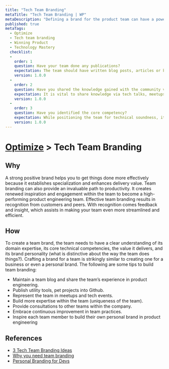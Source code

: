 ```yaml
---
title: "Tech Team Branding"
metaTitle: "Tech Team Branding | WP"
metaDescription: "Defining a brand for the product team can have a powerful impact on the team's alignment, effectiveness, and engagement with each other and the rest of the organization."
published: true
metaTags:
  - Optimize
  - Tech team branding
  - Winning Product
  - Technology Mastery
  checklist: 
  -
    order: 1
    question: Have your team done any publications?
    expectation: The team should have written blog posts, articles or knowledge sharing videos on unique finding that they have done. The knowledge shared could be either technical or on unique challenges exists in the product domain. These should have been well received by the readers.
    version: 1.0.0
  -
    order: 2
    question: Have you shared the knowledge gained with the community via more hand on approaches as well?
    expectation: It is vital to share knowledge via tech talks, meetups, etc... to position the team as a technically sound. The presence in the industry is a must and the team should have a positive feedback from the society.
    version: 1.0.0
  -
    order: 3
    question: Have you identified the core competency?
    expectation: While positioning the team for technical soundness, it is also important to circle around a unique aspect which the team knows better than anyone else in the world. The team should have found that niche and their presentations and publications needs to wrap around that unique niche.
    version: 1.0.0
---
```

# [Optimize](../6-optimize.md) > Tech Team Branding

## Why
A strong positive brand helps you to get things done more effectively because it establishes specialization and enhances delivery value. Team branding can also provide an invaluable path to productivity. It creates renewed inspiration and engagement within the team to become a high-performing product engineering team. Effective team branding results in recognition from customers and peers. With recognition comes feedback and insight, which assists in making your team even more streamlined and efficient.

## How
To create a team brand, the team needs to have a clear understanding of its domain expertise, its core technical competencies, the value it delivers, and its brand personality (what is distinctive about the way the team does things?). Crafting a brand for a team is strikingly similar to creating one for a business or even a personal brand. The following are some tips to build team branding:
- Maintain a team blog and share the team’s experience in product engineering.
- Publish utility tools, pet projects into Github.
- Represent the team in meetups and tech events.
- Build more expertise within the team (uniqueness of the team).
- Provide consultations to other teams within the company.
- Embrace continuous improvement in team practices.
- Inspire each team member to build their own personal brand in product engineering


## References

- [3 Tech Team Branding Ideas](https://www.stackoverflowbusiness.com/blog/3-employer-branding-ideas-that-highlight-your-technical-team)
- [Why you need team branding](https://www.inc.com/karen-tiber-leland/your-team-brand-can-be-just-as-powerful-as-your-business-brand-heres-why.html)
- [Personal Branding for Devs](https://dzone.com/articles/how-to-build-a-personal-brand-and-reputation-as-a)
